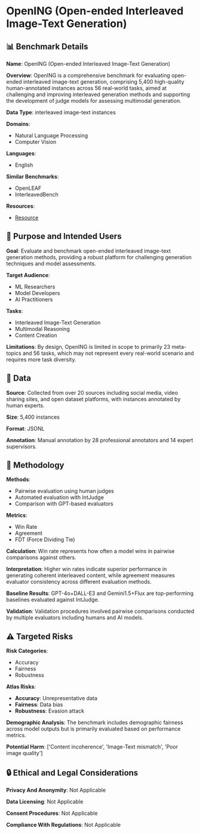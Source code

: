 # OpenING (Open-ended Interleaved Image-Text Generation)

## 📊 Benchmark Details

**Name**: OpenING (Open-ended Interleaved Image-Text Generation)

**Overview**: OpenING is a comprehensive benchmark for evaluating open-ended interleaved image-text generation, comprising 5,400 high-quality human-annotated instances across 56 real-world tasks, aimed at challenging and improving interleaved generation methods and supporting the development of judge models for assessing multimodal generation.

**Data Type**: interleaved image-text instances

**Domains**:
- Natural Language Processing
- Computer Vision

**Languages**:
- English

**Similar Benchmarks**:
- OpenLEAF
- InterleavedBench

**Resources**:
- [Resource](https://opening-benchmark.github.io)

## 🎯 Purpose and Intended Users

**Goal**: Evaluate and benchmark open-ended interleaved image-text generation methods, providing a robust platform for challenging generation techniques and model assessments.

**Target Audience**:
- ML Researchers
- Model Developers
- AI Practitioners

**Tasks**:
- Interleaved Image-Text Generation
- Multimodal Reasoning
- Content Creation

**Limitations**: By design, OpenING is limited in scope to primarily 23 meta-topics and 56 tasks, which may not represent every real-world scenario and requires more task diversity.

## 💾 Data

**Source**: Collected from over 20 sources including social media, video sharing sites, and open dataset platforms, with instances annotated by human experts.

**Size**: 5,400 instances

**Format**: JSONL

**Annotation**: Manual annotation by 28 professional annotators and 14 expert supervisors.

## 🔬 Methodology

**Methods**:
- Pairwise evaluation using human judges
- Automated evaluation with IntJudge
- Comparison with GPT-based evaluators

**Metrics**:
- Win Rate
- Agreement
- FDT (Force Dividing Tie)

**Calculation**: Win rate represents how often a model wins in pairwise comparisons against others.

**Interpretation**: Higher win rates indicate superior performance in generating coherent interleaved content, while agreement measures evaluator consistency across different evaluation methods.

**Baseline Results**: GPT-4o+DALL-E3 and Gemini1.5+Flux are top-performing baselines evaluated against IntJudge.

**Validation**: Validation procedures involved pairwise comparisons conducted by multiple evaluators including humans and AI models.

## ⚠️ Targeted Risks

**Risk Categories**:
- Accuracy
- Fairness
- Robustness

**Atlas Risks**:
- **Accuracy**: Unrepresentative data
- **Fairness**: Data bias
- **Robustness**: Evasion attack

**Demographic Analysis**: The benchmark includes demographic fairness across model outputs but is primarily evaluated based on performance metrics.

**Potential Harm**: ['Content incoherence', 'Image-Text mismatch', 'Poor image quality']

## 🔒 Ethical and Legal Considerations

**Privacy And Anonymity**: Not Applicable

**Data Licensing**: Not Applicable

**Consent Procedures**: Not Applicable

**Compliance With Regulations**: Not Applicable
